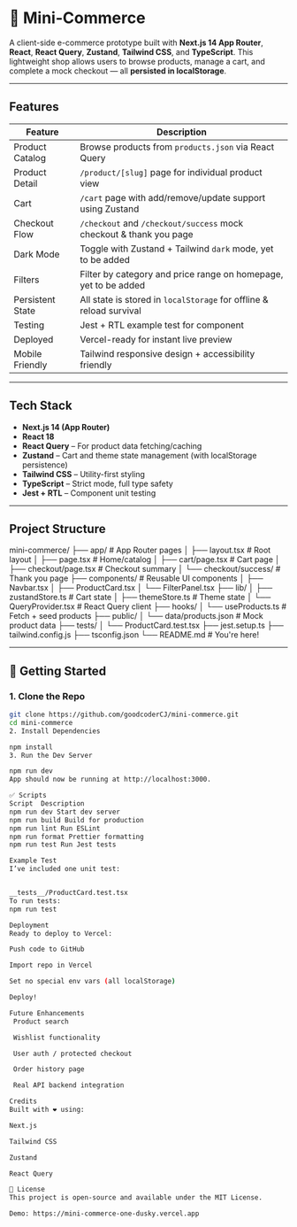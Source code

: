 # 🛒 Mini-Commerce

A client-side e-commerce prototype built with **Next.js 14 App Router**, **React**, **React Query**, **Zustand**, **Tailwind CSS**, and **TypeScript**. This lightweight shop allows users to browse products, manage a cart, and complete a mock checkout — all **persisted in localStorage**.

---

## Features

| Feature            | Description |
|--------------------|-------------|
| Product Catalog  | Browse products from `products.json` via React Query |
| Product Detail   | `/product/[slug]` page for individual product view |
| Cart             | `/cart` page with add/remove/update support using Zustand |
| Checkout Flow    | `/checkout` and `/checkout/success` mock checkout & thank you page |
| Dark Mode      | Toggle with Zustand + Tailwind `dark` mode, yet to be added|
| Filters          | Filter by category and price range on homepage, yet to be added|
| Persistent State | All state is stored in `localStorage` for offline & reload survival |
| Testing          | Jest + RTL example test for component |
| Deployed         | Vercel-ready for instant live preview |
| Mobile Friendly  | Tailwind responsive design + accessibility friendly |

---

## Tech Stack

- **Next.js 14 (App Router)**
- **React 18**
- **React Query** – For product data fetching/caching
- **Zustand** – Cart and theme state management (with localStorage persistence)
- **Tailwind CSS** – Utility-first styling
- **TypeScript** – Strict mode, full type safety
- **Jest + RTL** – Component unit testing

---

## Project Structure

mini-commerce/
├── app/ # App Router pages
│ ├── layout.tsx # Root layout
│ ├── page.tsx # Home/catalog
│ ├── cart/page.tsx # Cart page
│ ├── checkout/page.tsx # Checkout summary
│ └── checkout/success/ # Thank you page
├── components/ # Reusable UI components
│ ├── Navbar.tsx
│ ├── ProductCard.tsx
│ └── FilterPanel.tsx
├── lib/
│ ├── zustandStore.ts # Cart state
│ ├── themeStore.ts # Theme state
│ └── QueryProvider.tsx # React Query client
├── hooks/
│ └── useProducts.ts # Fetch + seed products
├── public/
│ └── data/products.json # Mock product data
├── tests/
│ └── ProductCard.test.tsx
├── jest.setup.ts
├── tailwind.config.js
├── tsconfig.json
└── README.md # You're here!

---

## 🔧 Getting Started

### 1. Clone the Repo

```bash
git clone https://github.com/goodcoderCJ/mini-commerce.git
cd mini-commerce
2. Install Dependencies

npm install
3. Run the Dev Server

npm run dev
App should now be running at http://localhost:3000.

✅ Scripts
Script	Description
npm run dev Start dev server
npm run build Build for production
npm run lint Run ESLint
npm run format Prettier formatting
npm run test Run Jest tests

Example Test
I’ve included one unit test:


__tests__/ProductCard.test.tsx
To run tests:
npm run test

Deployment
Ready to deploy to Vercel:

Push code to GitHub

Import repo in Vercel

Set no special env vars (all localStorage)

Deploy!

Future Enhancements
 Product search

 Wishlist functionality

 User auth / protected checkout

 Order history page

 Real API backend integration

Credits
Built with ❤️ using:

Next.js

Tailwind CSS

Zustand

React Query

📄 License
This project is open-source and available under the MIT License.

Demo: https://mini-commerce-one-dusky.vercel.app
